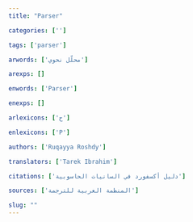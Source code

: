 ```yaml
---
title: "Parser"

categories: ['']

tags: ['parser']

arwords: ['محلّل نحوي']

arexps: []

enwords: ['Parser']

enexps: []

arlexicons: ['ح']

enlexicons: ['P']

authors: ['Ruqayya Roshdy']

translators: ['Tarek Ibrahim']

citations: ['دليل أكسفورد في السانيات الحاسوبية']

sources: ['المنظمة العربية للترجمة']

slug: ""
---
```

